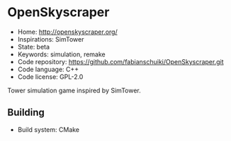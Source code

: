 # OpenSkyscraper

- Home: http://openskyscraper.org/
- Inspirations: SimTower
- State: beta
- Keywords: simulation, remake
- Code repository: https://github.com/fabianschuiki/OpenSkyscraper.git
- Code language: C++
- Code license: GPL-2.0

Tower simulation game inspired by SimTower.

## Building

- Build system: CMake
